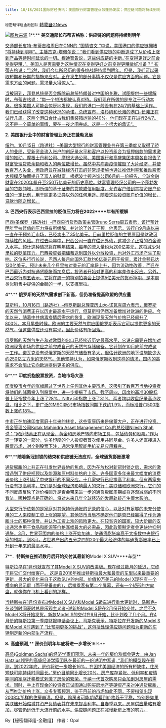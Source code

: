 ```yaml
---
title: 10/18/2021国际财经快讯：美国银行财富管理业务蓬勃发展；供应链问题将持续到明年
---
```

`秘密翻译组金融团队` [轉載自GNews](https://gnews.org/zh-hans/1601801/)

![](https://assets.gnews.org/wp-content/uploads/2021/10/图片1-55.png)[图片来源](https://foxbusiness.com)
**1****.** **美交通部长布蒂吉格称：供应链的问题将持续到明年**

[交通部长皮特-布蒂吉格周日在CNN的 “国情咨文 “中说，美国港口的供应链拥堵 “将持续到明年”。主播杰克-塔佩尔说：”我们看到供应链的中断造成了从价格上涨到产品等待时间延长的一切。穆迪警告说，这些供应链的中断，’在变得更好之前会变得更糟，’。美国人是否需要为这种情况在变得更好之前变得更糟做好准备？” 布蒂吉格说：”当然，我们今年所经历的很多挑战将持续到明年。但是，我们可以采取短期和长期的措施来应对。正在发生的部分事情不仅仅是供应方面的问题。它是需求方面的问题。需求量大得惊人”。](https://www.breitbart.com/clips/2021/10/17/buttigieg-supply-chain-troubles-will-continue-into-next-year/)

[当被问到，拜登总统是否会解除前总统特朗普对中国的关税，试图提供一些缓解时，布蒂吉格说：”每一个想法都被认真对待。我们现在所做的是专注于行动本身。很多美国人可能会惊讶地发现，我们的港口一般没有在24/7的基础上运作。我们已经获得了改变这种状况的承诺。总统宣布，洛杉矶和长滩的港口–长滩正在试行几周。这两个港口合计占我们集装箱运输的40%。他们现在正在进行24/7。这不是一个简单的事情，要在一夜之间完成。这是一个很大的承诺”。](https://www.breitbart.com/clips/2021/10/17/buttigieg-supply-chain-troubles-will-continue-into-next-year/)

**2.** **美国银行业中的财富管理业务正在蓬勃发展**

[纽约，10月15日（路透社）–美国大型银行的财富管理业务在第三季度又取得了骄人的业绩，受新资金流入账户的创纪录水平和客户以投资组合为抵押借款的需求激增的推动。摩根士丹利公司、摩根大通公司、美国银行和高盛集团本周各自报告了财富管理贷款余额和收入的两位数增长。虽然中共病毒疫情摧毁了大片经济，并使数百万人失业，但政府旨在减轻经济打击的非常规措施也通过推低利率和推动股市大规模反弹而提升了富人的财富。根据波士顿咨询公司6月的一份报告，全球金融财富在2020年飙升至250万亿美元的历史高位。财富管理经纪公司的一个蓬勃发展的贷款领域，即所谓的基于证券的贷款或信用额度，允许客户借到其投资账户价值的一定比例，用于除更多证券以外的任何用途。随着这些投资账户价值的增长，贷款也随之增长。](https://www.reuters.com/world/us/us-banks-see-wealth-management-boom-borrowing-new-assets-2021-10-15/)

**3. ****巴西央行表示巴西里拉的贬值压力将在****2022****年有所缓解**

[巴西/圣保罗（路透社）–巴西央行货币政策主管Bruno Serra周五表示，该行预计明年里拉贬值的压力将有所缓解，并讨论了外汇干预。他表示，该行自9月底以来一直在干预外汇市场，已经卖出了35亿美元。目前里拉贬值的主要原因是财政可持续性的风险。在过去两年中，巴西公司一直在偿还外债，这减少了正常的资金流入水平。预计这种情况将在明年结束，每年的流入量约为200亿美元，这将减少对里拉的贬值压力。巴西投资者把储蓄送到国外以分散投资，也对外汇市场产生了影响。这位央行行长说，巴西人每月向国外汇款约6亿美元用于投资，累计金额已达120亿美元。预计未来几个月里拉对美元的汇率将上升，因为流动性改善，而且在巴西最近为对抗通货膨胀而加息后，投资者开始对更高的利率差作出反应。另外，巴西央行周五表示，它将在周一的特别拍卖会上提供5亿美元的货币掉期，是本周类似销售中提供的金额的一半，以支撑里拉。](https://www.oann.com/pressure-to-devalue-brazil-real-to-ease-in-2022-cenbank-official-says/)

**4****.** **俄罗斯的天然气需求创下新高，但仍准备提高欧盟的供应量**

[莫斯科，10月16日（路透社）–俄罗斯副总理亚历山大-诺瓦克周六表示，俄罗斯的天然气消费正在以历史最高水平运行，但莫斯科仍然准备增加对欧洲的供应。今年以来，随着中共病毒疫情后需求的恢复，欧洲现货天然气价格已经飙升了800%。本月早些时候，欧洲的主要天然气供应国俄罗斯表示它可以提供更多的天然气，但这些供应还没有实现，因此价格有所回落。](https://www.reuters.com/business/energy/russia-seeing-record-gas-demand-still-ready-boost-eu-supplies-novak-says-2021-10-16/)

[俄罗斯的天然气生产和对欧盟的出口已经接近历史最高水平，它说它需要在增加对欧洲现货市场的供应之前完成自己的天然气存储储备。它计划在10月底前完成这一工作。诺瓦克没有说俄罗斯的天然气储备有多大，但估计欧洲的地下设施缺少大约250亿立方米的天然气。但他坚持认为，如果俄罗斯收到这样的请求，国内的高需求不会阻止它向欧洲提供更多的供应。](https://www.reuters.com/business/energy/russia-seeing-record-gas-demand-still-ready-boost-eu-supplies-novak-says-2021-10-16/)

**5****.** **印度拥抱股票投资，当地市场大涨**

[印度股市今年的涨幅超过了世界上任何其他主要市场，这吸引了数百万当地投资者将他们的储蓄投入到股票中，进一步提振了市场。截至周四，印度的基准30股标普上证指数今年上涨了28%，Nifty 50指数上涨了31%，两者均以收盘纪录高点收盘。相比之下，更广泛的MSCI新兴市场指数同期下跌约1.9%，而标准普尔500指数上涨约18%。](https://www.wsj.com/articles/india-embraces-stock-investing-as-local-market-surges-11634463001?mod=markets_lead_pos6)

[牛市正在加速印度家庭十年来的转变，这些家庭历来是储蓄大户，正在进行投资。资金管理公司Kotak Mahindra Asset Management Co.的总经理Nilesh Shah说：”家庭储蓄正在从现金、黄金和房地产转向市场工具，包括债务和股票。”作为这一转变的一部分，许多印度的个人投资者首次使用共同基金。许多人还直接进入股票市场，对个别股票下注，通常使用智能手机交易应用程序。](https://www.wsj.com/articles/india-embraces-stock-investing-as-local-market-surges-11634463001?mod=markets_lead_pos6)

**6****.****随着新冠封锁的结束和供应链无法应对，全球通货膨胀激增**

[通货膨胀的上升正在引发世界各地的焦虑，因为在放松对新冠封锁之后，需求的激增遇到了供应瓶颈以及能源和原材料价格的上涨。许多国家多年来最大幅度的消费者价格上涨引起了中央银行的不同反应。十几家央行已经提高了利率，但有两家央行没有提高利率，它们是对全球经济影响最大的央行：美联储和欧洲央行。它们的不同反应反映了对价格回升是否会带来进一步的通货膨胀周期或将逐渐减弱的不同看法。哪种观点是正确的，将对未来几年全球经济的发展轨迹产生很大影响。](https://www.wsj.com/articles/inflation-sets-off-alarms-around-the-world-11634304187)

[大型央行所依赖的是家庭对其保持低通胀的记录的信心，以及对有足够的未充分使用的工人来控制工资上涨的期望。其他货币当局不确定他们是否已经赢得了作为通胀斗士的那种信誉，并认为工资上涨的风险更大。在较贫穷的国家，较大份额的支出通常也用于食品和能源等价格涨幅最大的必需品，因此政策制定者会更快地抑制通胀。3月，世界范围内的价格上涨开始加速，使通货膨胀率高于大多数中央银行家的预期。到8月，占世界产出约五分之四的20个最大经济体的年通货膨胀率已上升到十年来的最高水平。](https://www.wsj.com/articles/inflation-sets-off-alarms-around-the-world-11634304187)

**7****．****特斯拉在推迟数月后开始交付其最新的****Model X SUV****车型**

[特斯拉早在1月份就宣布了其Model X SUV的改进版。现在经过数月的延迟，它终于将它们交付给客户。 这是自2016年推出特斯拉最大和最贵的车型以来最重要的更新。最大的变化来自于这款SUV的内部。价值10万美元的Model X现在有一个横向的显示屏（而不是垂直的），后排乘客有第二个屏幕，还有一个矩形的方向盘，就像你在飞机上看到的那样。](https://www.businessinsider.com/tesla-model-x-refresh-deliveries-begin-after-delays-2021-10)

[当特斯拉在1月份宣布对Model X SUV和Model S轿车进行重大更新时，马斯克–在谈到时间表时总是乐观主义者–说新的Model S将在2月份开始交付，之后不久Model X将开始发货。新款Model S的交付在6月开始，比计划晚了几个月。在4月份的特斯拉第一季度财报电话会议上，马斯克表示，特斯拉在开发新的Model S和Model X时遇到了 “比预期更多的挑战”，这包括处理供应链问题和为更新的车辆制定新的内部生产流程。](https://www.businessinsider.com/tesla-model-x-refresh-deliveries-begin-after-delays-2021-10)

**8.** **高盛预测,**** ****房价到明年年底将进一步增长****16%**

[高盛(Goldman Sachs)的经济学家们预测，未来一年的房价涨幅会更大。由Jan Hatzius领导的高盛经济学家团队在最近的一份说明中写道, “我们的模型现在预测，到2022年底，房价将进一步增长16%，在困扰美国经济的所有短缺中，住房短缺可能持续时间最长。”房价目前同比增长20%。房产库存紧张、低利率和疫情期间的家庭迁移模式刺激了房价的繁荣。千禧一代首次购房只会加剧对房屋的需求。同时，手上有现金的投资者正试图通过购买房地产等硬资产来对冲通货膨胀，从而推动价格上涨。众多专家预测，鉴于目前的市场如此不同，不要指望出现2008年那样的住房崩溃。但是，购房者可能期望看到价格趋于平稳，特别是如果美联储开始缩减其资产负债表并在未来提高利率。自春季以来，房屋供应量略有增加，尽管仍远低于大流行前的水平。供应链问题正在减慢新房上市的努力。](https://finance.yahoo.com/news/home-prices-will-grow-a-further-16-by-end-of-next-year-goldman-forecast-203019920.html)

By【秘密翻译组-金融组】
作者：Opal
